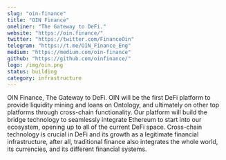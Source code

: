 ```yaml
---
slug: "oin-finance"
title: "OIN Finance"
oneliner: "The Gateway to DeFi."
website: "https://oin.finance/"
twitter: "https://twitter.com/FinanceOin"
telegram: "https://t.me/OIN_Finance_Eng"
medium: "https://medium.com/oin-finance"
github: "https://github.com/oinfinance/"
logo: /img/oin.png
status: building
category: infrastructure
---
```


OIN Finance, The Gateway to DeFi. OIN will be the first DeFi platform to provide liquidity mining and loans on Ontology, and ultimately on other top platforms through cross-chain functionality. Our platform will build the bridge technology to seamlessly integrate Ethereum to start into our ecosystem, opening up to all of the current DeFi space. Cross-chain technology is crucial in DeFi and its growth as a legitimate financial infrastructure, after all, traditional finance also integrates the whole world, its currencies, and its different financial systems.
